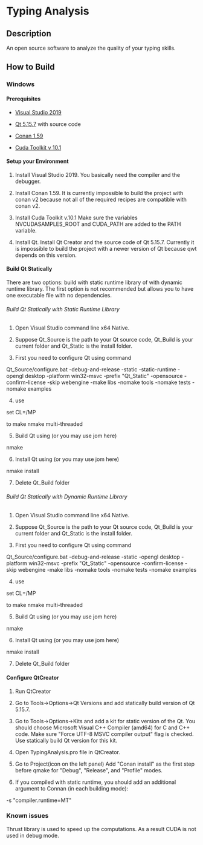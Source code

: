 # Typing Analysis

## Description

An open source software to analyze the quality of your typing skills.

## How to Build

### Windows

#### Prerequisites

- [Visual Studio 2019](https://visualstudio.microsoft.com/downloads/)

- [Qt 5.15.7](https://www.qt.io/download) with source code

- [Conan 1.59](https://conan.io/)

- [Cuda Toolkit v 10.1](https://developer.nvidia.com/cuda-toolkit)

#### Setup your Environment

1. Install Visual Studio 2019. You basically need the compiler and the debugger.

2. Install Conan 1.59. It is currently impossible to build the project with conan v2 because not all of the required recipes are compatible with conan v2.

3. Install Cuda Toolkit v.10.1 Make sure the variables NVCUDASAMPLES_ROOT and CUDA_PATH are added to the PATH variable.

4. Install Qt. Install Qt Creator and the source code of Qt 5.15.7. Currently it is impossible to build the project with a newer version of Qt because qwt depends on this version.

#### Build Qt Statically

There are two options: build with static runtime library of with dynamic runtime library. The first option is not recommended but allows you to have one executable file with no dependencies.

###### Build Qt Statically with Static Runtime Library

1. Open Visual Studio command line x64 Native.

2. Suppose Qt_Source is the path to your Qt source code, Qt_Build is your current folder and Qt_Static is the install folder.

3. First you need to configure Qt using command

Qt_Source/configure.bat -debug-and-release -static -static-runtime -opengl desktop -platform win32-msvc -prefix "Qt_Static" -opensource -confirm-license -skip webengine -make libs -nomake tools -nomake tests -nomake examples

4. use

set CL=/MP

to make nmake multi-threaded

5. Build Qt using (or you may use jom here)

nmake


6. Install Qt using (or you may use jom here)

nmake install

7. Delete Qt_Build folder

###### Build Qt Statically with Dynamic Runtime Library

1. Open Visual Studio command line x64 Native.

2. Suppose Qt_Source is the path to your Qt source code, Qt_Build is your current folder and Qt_Static is the install folder.

3. First you need to configure Qt using command

Qt_Source/configure.bat -debug-and-release -static -opengl desktop -platform win32-msvc -prefix "Qt_Static" -opensource -confirm-license -skip webengine -make libs -nomake tools -nomake tests -nomake examples

4. use

set CL=/MP

to make nmake multi-threaded

5. Build Qt using (or you may use jom here)

nmake

6. Install Qt using (or you may use jom here)

nmake install

7. Delete Qt_Build folder

#### Configure QtCreator

1. Run QtCreator

2. Go to Tools->Options->Qt Versions and add statically build version of Qt 5.15.7.

3. Go to Tools->Options->Kits and add a kit for static version of the Qt. You should choose Microsoft Visual C++ Compiler (amd64) for C and C++ code. Make sure "Force UTF-8 MSVC compiler output" flag is checked. Use statically build Qt version for this kit.

4. Open TypingAnalysis.pro file in QtCreator.

5. Go to Project(icon on the left panel) Add "Conan install" as the first step before qmake for "Debug", "Release", and "Profile" modes.

6. If you compiled with static runtime, you should add an additional argument to Connan (in each building mode):

-s "compiler.runtime=MT"

### Known issues

Thrust library is used to speed up the computations. As a result CUDA is not used in debug mode.
